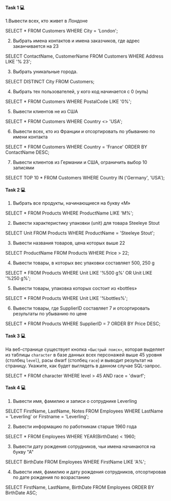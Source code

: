 
#### Task 1 💻
1.Вывести всех, кто живет в Лондоне

SELECT *
FROM Customers
WHERE City = 'London';

2. Выбрать имена контактов и имена заказчиков, где адрес заканчивается на 23

SELECT ContactName, CustomerName
FROM Customers
WHERE Address LIKE '% 23';

3. Выбрать уникальные города.

SELECT DISTINCT City
FROM Customers;

4. Выбрать тех пользователей, у кого код начинается с 0 (нуль)

SELECT *
FROM Customers
WHERE PostalCode LIKE '0%';

5. Вывести клиентов не из США

SELECT *
FROM Customers
WHERE Country <> 'USA';

6. Вывести всех, кто из Франции и отсортировать по убыванию по имени контакта

SELECT *
FROM Customers
WHERE Country = 'France'
ORDER BY ContactName DESC;

7. Вывести клиентов из Германии и США, ограничить выбор 10 записями

SELECT TOP 10 *
FROM Customers
WHERE Country IN ('Germany', 'USA');

#### Task 2 💻
1. Выбрать все продукты, начинающиеся на букву «М»

SELECT *
FROM Products
WHERE ProductName LIKE 'M%';

2. Вывести характеристику упаковки (unit) для товара Steeleye Stout

SELECT Unit
FROM Products
WHERE ProductName = 'Steeleye Stout';

3. Вывести названия товаров, цена которых выше 22

SELECT ProductName
FROM Products
WHERE Price > 22;

4. Вывести товары, в которых вес упаковки составляет 500, 250 g 

SELECT *
FROM Products
WHERE Unit LIKE '%500 g%'
   OR Unit LIKE '%250 g%';

5. Вывести товары, упаковка которых состоит из «bottles»

SELECT *
FROM Products
WHERE Unit LIKE '%bottles%';

6. Вывести товары, где SupplierID составляет 7 и отсортировать результаты по убыванию по цене

SELECT *
FROM Products
WHERE SupplierID = 7
ORDER BY Price DESC;

#### Task 3 💻
На веб-странице существует кнопка `«Быстрый поиск»`, которая выделяет из таблицы `character` в базе данных всех персонажей выше 45 уровня (столбец `level`), расы dwarf (столбец `race`) и выводит результат на страницу. Укажите, как будет выглядеть в данном случае SQL-запрос.

SELECT *
FROM character
WHERE level > 45
  AND race = 'dwarf';


#### Task 4 💻
1. Вывести имя, фамилию и записи о сотруднике Leverling

SELECT FirstName, LastName, Notes
FROM Employees
WHERE LastName = 'Leverling' or Firstname = 'Leverling';

2. Вывести информацию по работникам старше 1960 года

SELECT *
FROM Employees
WHERE YEAR(BirthDate) < 1960;

3. Вывести  дату рождения сотрудников, чьи имена начинаются на букву "А"

SELECT BirthDate
FROM Employees
WHERE FirstName LIKE 'A%';

4. Вывести имя, фамилию и дату рождения сотрудников, отсортировав по дате рождения по возрастанию

SELECT FirstName, LastName, BirthDate
FROM Employees
ORDER BY BirthDate ASC;
